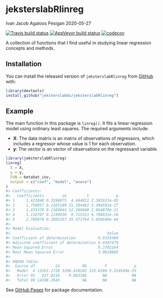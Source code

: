 jeksterslabRlinreg
================
Ivan Jacob Agaloos Pesigan
2020-05-27

<!-- README.md is generated from README.Rmd. Please edit that file -->

<!-- badges: start -->

[![Travis build
status](https://travis-ci.com/jeksterslabds/jeksterslabRlinreg.svg?branch=master)](https://travis-ci.com/jeksterslabds/jeksterslabRlinreg)
[![AppVeyor build
status](https://ci.appveyor.com/api/projects/status/github/jeksterslabds/jeksterslabRlinreg?branch=master&svg=true)](https://ci.appveyor.com/project/jeksterslabds/jeksterslabRlinreg)
[![codecov](https://codecov.io/github/jeksterslabds/jeksterslabRlinreg/branch/master/graphs/badge.svg)](https://codecov.io/github/jeksterslabds/jeksterslabRlinreg)
<!-- badges: end -->

A collection of functions that I find useful in studying linear
regression concepts and methods.

## Installation

You can install the released version of `jeksterslabRlinreg` from
[GitHub](https://github.com/jeksterslabds/jeksterslabRlinreg) with:

``` r
library(devtools)
install_github("jeksterslabds/jeksterslabRlinreg")
```

## Example

The main function in this package is `linreg()`. It fits a linear
regression model using ordinary least squares. The required arguments
include:

  - **X**: The data matrix  is an  matrix of  observations of 
    regressors, which includes a regressor whose value is 1 for each
    observation.
  - **y**: The vector  is an  vector of observations on the regressand
    variable.

<!-- end list -->

``` r
library(jeksterslabRlinreg)
linreg(
  X = X,
  y = y,
  FUN = betahat_inv,
  output = c("coef", "model", "anova")
)
#> Coefficients:
#>   Coefficients        se         t            p
#> 1     1.421840 0.3198875  4.444811 2.382637e-05
#> 2     1.759957 0.1165189 15.104482 5.384591e-27
#> 3     1.435379 0.1169843 12.269848 2.664876e-21
#> 4     1.116707 0.1149430  9.715311 6.706031e-16
#> 5     2.789878 0.1095197 25.473764 3.058649e-44
#> 
#> Model Evaluation:
#>                                           Value
#> Coefficient of determination          0.9335460
#> Adjusted coefficient of determination 0.9307479
#> Mean Squared Error                    9.3702164
#> Root Mean Squared Error               3.0610809
#> 
#> ANOVA Table:
#>  Source df         SS          MS        F            p
#>   Model  4 13163.2728 3290.818202 333.6398 5.324549e-55
#>   Error 95   937.0216    9.863386       NA           NA
#>   Total 99 14100.2945          NA       NA           NA
```

See [GitHub
Pages](https://jeksterslabds.github.io/jeksterslabRlinreg/index.html)
for package documentation.
